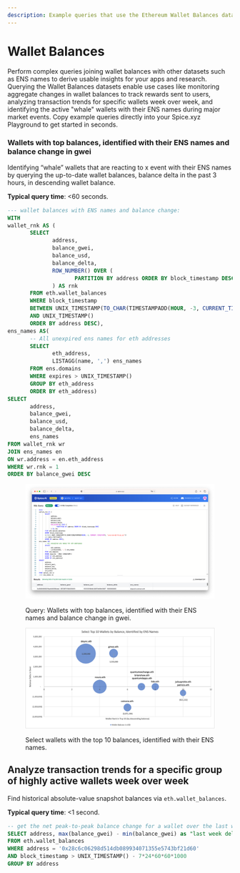 ```yaml
---
description: Example queries that use the Ethereum Wallet Balances datasets
---
```


# Wallet Balances

Perform complex queries joining wallet balances with other datasets such as ENS names to derive usable insights for your apps and research. Querying the Wallet Balances datasets enable use cases like monitoring aggregate changes in wallet balances to track rewards sent to users, analyzing transaction trends for specific wallets week over week, and identifying the active "whale" wallets with their ENS names during major market events. Copy example queries directly into your Spice.xyz Playground to get started in seconds.&#x20;

### Wallets with top balances, identified with their ENS names and balance change in gwei&#x20;

Identifying “whale” wallets that are reacting to x event with their ENS names by querying the up-to-date wallet balances, balance delta in the past 3 hours, in descending wallet balance.

**Typical query time**: <60 seconds.

```sql
--- wallet balances with ENS names and balance change:
WITH 
wallet_rnk AS (
       SELECT
              address,
              balance_gwei,
              balance_usd,
              balance_delta,
              ROW_NUMBER() OVER (
                     PARTITION BY address ORDER BY block_timestamp DESC
              ) AS rnk
       FROM eth.wallet_balances
       WHERE block_timestamp
       BETWEEN UNIX_TIMESTAMP(TO_CHAR(TIMESTAMPADD(HOUR, -3, CURRENT_TIMESTAMP), 'yyyy-mm-dd hh:mi:ss'))
       AND UNIX_TIMESTAMP()
       ORDER BY address DESC),
ens_names AS(
       -- All unexpired ens names for eth addresses
       SELECT
              eth_address,
              LISTAGG(name, ',') ens_names
       FROM ens.domains
       WHERE expires > UNIX_TIMESTAMP()
       GROUP BY eth_address
       ORDER BY eth_address)
SELECT 
       address,
       balance_gwei,
       balance_usd,
       balance_delta,
       ens_names
FROM wallet_rnk wr
JOIN ens_names en
ON wr.address = en.eth_address
WHERE wr.rnk = 1
ORDER BY balance_gwei DESC
```

<figure><img src="../../../.gitbook/assets/1THdeAg3ei_-ky8xE4pTLrA.png" alt=""><figcaption><p>Query: Wallets with top balances, identified with their ENS names and balance change in gwei.</p></figcaption></figure>

<figure><img src="../../../.gitbook/assets/1VcvTjPcmq_xkyhvVPHrrjg.png" alt=""><figcaption><p>Select wallets with the top 10 balances, identified with their ENS names.</p></figcaption></figure>

## Analyze transaction trends for a specific group of highly active wallets week over week

Find historical absolute-value snapshot balances via `eth.wallet_balances`.

**Typical query time**: <1 second.

```sql
-- get the net peak-to-peak balance change for a wallet over the last week
SELECT address, max(balance_gwei) - min(balance_gwei) as "last week delta (gwei)", max(balance_usd) - min(balance_usd) as "last week delta (USD)"
FROM eth.wallet_balances
WHERE address = '0x28c6c06298d514db089934071355e5743bf21d60'
AND block_timestamp > UNIX_TIMESTAMP() - 7*24*60*60*1000
GROUP BY address
```

